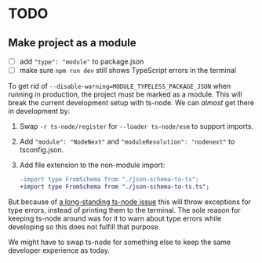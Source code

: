 # TODO

## Make project as a module

- [ ] add `"type": "module"` to package.json
- [ ] make sure `npm run dev` still shows TypeScript errors in the terminal

To get rid of `--disable-warning=MODULE_TYPELESS_PACKAGE_JSON` when running in
production, the project must be marked as a module. This will break the current
development setup with ts-node. We can _almost_ get there in development by:

1. Swap `-r ts-node/register` for `--loader ts-node/esm` to support imports.
2. Add `"module": "NodeNext"` and `"moduleResolution": "nodenext"` to
   tsconfig.json.
3. Add file extension to the non-module import:

   ```diff
   -import type FromSchema from "./json-schema-to-ts";
   +import type FromSchema from "./json-schema-to-ts.ts";
   ```

But because of [a long-standing ts-node issue][#2085] this will throw exceptions
for type errors, instead of printing them to the terminal. The sole reason for
keeping ts-node around was for it to warn about type errors while developing so
this does not fulfill that purpose.

[#2085]: https://github.com/TypeStrong/ts-node/issues/2085

We might have to swap ts-node for something else to keep the same developer
experience as today.
